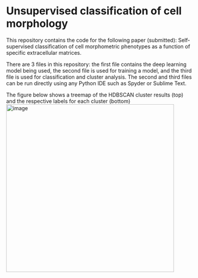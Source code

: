 # Unsupervised classification of cell morphology
This repository contains the code for the following paper (submitted): Self-supervised classification of cell morphometric phenotypes as a function of specific extracellular matrices.

There are 3 files in this repository: the first file contains the deep learning model being used, the second file is used for training a model, and the third file is used for classification and cluster analysis. The second and third files can be run directly using any Python IDE such as Spyder or Sublime Text. 

The figure below shows a treemap of the HDBSCAN cluster results (top) and the respective labels for each cluster (bottom)
<img width="451" alt="image" src="https://user-images.githubusercontent.com/56214779/179389709-fb9ebe45-be69-4007-bb87-7a9d0c4c00e4.png">

